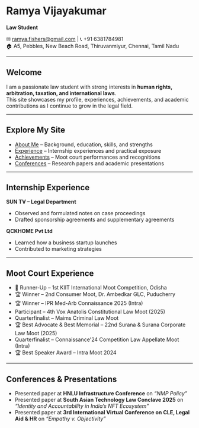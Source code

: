 # Ramya Vijayakumar

**Law Student**  

✉ [ramya.fishers@gmail.com](mailto:ramya.fishers@gmail.com) | 📞 +91 6381784981  
🏠 A5, Pebbles, New Beach Road, Thiruvanmiyur, Chennai, Tamil Nadu  

---

## Welcome
I am a passionate law student with strong interests in **human rights, arbitration, taxation, and international laws**.  
This site showcases my profile, experiences, achievements, and academic contributions as I continue to grow in the legal field.  

---

## Explore My Site
- [About Me](aboutme.md) – Background, education, skills, and strengths  
- [Experience](experience.md) – Internship experiences and practical exposure  
- [Achievements](achievements.md) – Moot court performances and recognitions  
- [Conferences](conferences.md) – Research papers and academic presentations
 
---

## Internship Experience
**SUN TV – Legal Department**  
- Observed and formulated notes on case proceedings  
- Drafted sponsorship agreements and supplementary agreements  

**QCKHOME Pvt Ltd**  
- Learned how a business startup launches  
- Contributed to marketing strategies  

---

## Moot Court Experience
- 🥈 Runner-Up – 1st KIIT International Moot Competition, Odisha  
- 🏆 Winner – 2nd Consumer Moot, Dr. Ambedkar GLC, Puducherry  
- 🏆 Winner – IPR Med-Arb Connaissance 2025 (Intra)  
- Participant – 4th Vox Anatolis Constitutional Law Moot (2025)  
- Quarterfinalist – Maims Criminal Law Moot  
- 🏆 Best Advocate & Best Memorial – 22nd Surana & Surana Corporate Law Moot (2025)  
- Quarterfinalist – Connaissance'24 Competition Law Appellate Moot (Intra)  
- 🏆 Best Speaker Award – Intra Moot 2024  

---

## Conferences & Presentations
- Presented paper at **HNLU Infrastructure Conference** on *“NMP Policy”*  
- Presented paper at **South Asian Technology Law Conclave 2025** on *“Identity and Accountability in India’s NFT Ecosystem”*  
- Presented paper at **3rd International Virtual Conference on CLE, Legal Aid & HR** on *“Empathy v. Objectivity”*  
